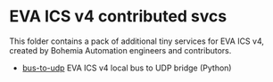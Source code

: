 # EVA ICS v4 contributed svcs

This folder contains a pack of additional tiny services for EVA ICS v4, created
by Bohemia Automation engineers and contributors.

* [bus-to-udp](./bus-to-udp) EVA ICS v4 local bus to UDP bridge (Python)
